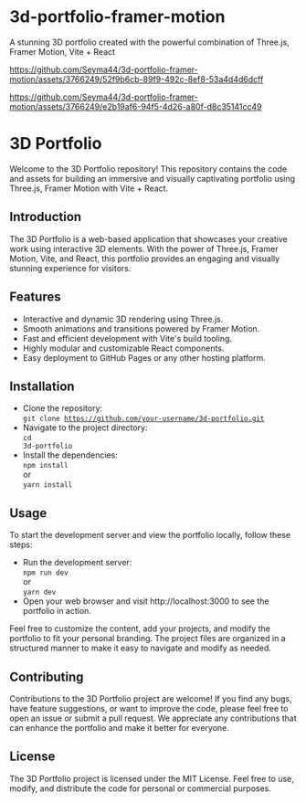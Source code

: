 # 3d-portfolio-framer-motion
A stunning 3D portfolio created with the powerful combination of Three.js, Framer Motion, Vite + React


https://github.com/Seyma44/3d-portfolio-framer-motion/assets/3766249/52f9b6cb-89f9-492c-8ef8-53a4d4d6dcff


https://github.com/Seyma44/3d-portfolio-framer-motion/assets/3766249/e2b19af6-94f5-4d26-a80f-d8c35141cc49


# 3D Portfolio
Welcome to the 3D Portfolio repository! This repository contains the code and assets for building an immersive and visually captivating portfolio using Three.js, Framer Motion with Vite + React.

## Introduction
The 3D Portfolio is a web-based application that showcases your creative work using interactive 3D elements. With the power of Three.js, Framer Motion, Vite, and React, this portfolio provides an engaging and visually stunning experience for visitors.

## Features
- Interactive and dynamic 3D rendering using Three.js.
- Smooth animations and transitions powered by Framer Motion.
- Fast and efficient development with Vite's build tooling.
- Highly modular and customizable React components.
- Easy deployment to GitHub Pages or any other hosting platform.

## Installation
- Clone the repository:</br>
<code>git clone https://github.com/your-username/3d-portfolio.git</code>
- Navigate to the project directory:</br>
<code>cd 3d-portfolio</code>
- Install the dependencies:</br>
<code>npm install</code></br>
or</br>
<code>yarn install</code>

## Usage
To start the development server and view the portfolio locally, follow these steps:
- Run the development server:</br>
<code>npm run dev</code></br>
or</br>
<code>yarn dev</code>
- Open your web browser and visit http://localhost:3000 to see the portfolio in action.

Feel free to customize the content, add your projects, and modify the portfolio to fit your personal branding. The project files are organized in a structured manner to make it easy to navigate and modify as needed.

## Contributing
Contributions to the 3D Portfolio project are welcome! If you find any bugs, have feature suggestions, or want to improve the code, please feel free to open an issue or submit a pull request. We appreciate any contributions that can enhance the portfolio and make it better for everyone.

## License
The 3D Portfolio project is licensed under the MIT License. Feel free to use, modify, and distribute the code for personal or commercial purposes.
